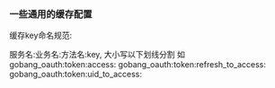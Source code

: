 ### 一些通用的缓存配置

缓存key命名规范:

服务名:业务名:方法名:key, 大小写以下划线分割 如
gobang_oauth:token:access:
gobang_oauth:token:refresh_to_access:
gobang_oauth:token:uid_to_access:

